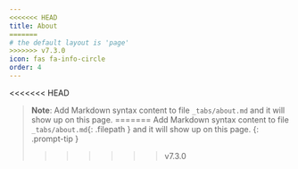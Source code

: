 ```yaml
---
<<<<<<< HEAD
title: About
=======
# the default layout is 'page'
>>>>>>> v7.3.0
icon: fas fa-info-circle
order: 4
---
```


<<<<<<< HEAD

> **Note**: Add Markdown syntax content to file `_tabs/about.md` and it will show up on this page.
=======
> Add Markdown syntax content to file `_tabs/about.md`{: .filepath } and it will show up on this page.
{: .prompt-tip }
>>>>>>> v7.3.0
